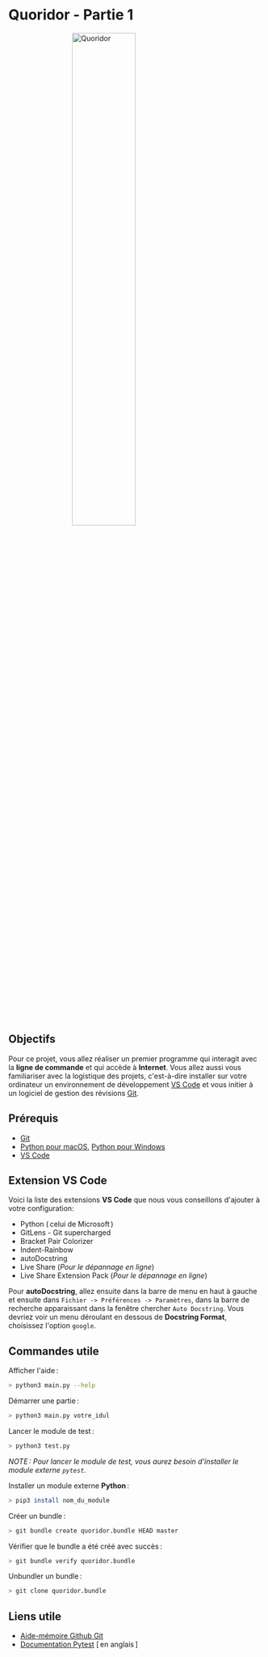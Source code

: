 # Quoridor - Partie 1

<img src="https://python.gel.ulaval.ca/media/notebook/quoridor.png" style="display: block; margin-left: auto; margin-right: auto;" alt="Quoridor" width="50%" height="auto">

## Objectifs

Pour ce projet, vous allez réaliser un premier programme qui interagit avec la **ligne de commande** et qui accède à **Internet**. Vous allez aussi vous familiariser avec la logistique des projets, c'est-à-dire installer sur votre ordinateur un environnement de développement [VS Code](https://code.visualstudio.com/) et vous initier à un logiciel de gestion des révisions [Git](https://git-scm.com/).

## Prérequis

- [Git](https://git-scm.com/downloads/)
- [Python pour macOS](https://www.python.org/downloads/), [Python pour Windows](https://www.microsoft.com/fr-ca/p/python-38/9mssztt1n39l)
- [VS Code](https://code.visualstudio.com/download/)

## Extension VS Code

Voici la liste des extensions **VS Code** que nous vous conseillons d'ajouter à votre configuration:

- Python (&thinsp;celui de Microsoft&thinsp;)
- GitLens - Git supercharged
- Bracket Pair Colorizer
- Indent-Rainbow
- autoDocstring
- Live Share (*Pour le dépannage en ligne*)
- Live Share Extension Pack (*Pour le dépannage en ligne*)

Pour **autoDocstring**, allez ensuite dans la barre de menu en haut à gauche et ensuite dans `Fichier -> Préférences -> Paramètres`, dans la barre de recherche apparaissant dans la fenêtre chercher `Auto Docstring`.
Vous devriez voir un menu déroulant en dessous de **Docstring Format**, choisissez l'option `google`.

## Commandes utile

Afficher l'aide&thinsp;:

``` bash
> python3 main.py --help
```

Démarrer une partie&thinsp;:

``` bash
> python3 main.py votre_idul
```

Lancer le module de test&thinsp;:

``` bash
> python3 test.py
```

*NOTE&thinsp;: Pour lancer le module de test, vous aurez besoin d'installer le module externe `pytest`.*

Installer un module externe **Python**&thinsp;:

``` bash
> pip3 install nom_du_module
```

Créer un bundle&thinsp;:

``` bash
> git bundle create quoridor.bundle HEAD master
```

Vérifier que le bundle a été créé avec succès&thinsp;:

``` bash
> git bundle verify quoridor.bundle
```

Unbundler un bundle&thinsp;:

``` bash
> git clone quoridor.bundle
```

## Liens utile

- [Aide-mémoire Github Git](https://github.github.com/training-kit/downloads/fr/github-git-cheat-sheet.pdf)
- [Documentation Pytest](https://docs.pytest.org/en/latest/) [&thinsp;en anglais&thinsp;]
